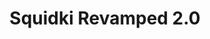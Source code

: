 ---
slug: squidki-revamped-20-83
title: Squidki Revamped 2.0
description: "Squidki Revamped 2.0 is an exciting online game. Play for free directly in your browser!"
icon: /images/new_mods/Sprunki Revamped 2.0.png
url: https://wowtbc.net/sprunkin/revamped-2/index.html
previewImage: /images/new_mods/Sprunki Revamped 2.0.png
type: new mods

# SEO配置
seo:
  title: "Squidki Revamped 2.0 - Play Free Online Game | Fun Browser Games"
  description: "Squidki Revamped 2.0 - Play this fun online game for free in your browser. No download required!"
  ogImage: "/images/new_mods/Sprunki Revamped 2.0.png"
  keywords: "squidki-revamped-20-83, online game, browser game, free game, new mods game, play online"

videoUrls:
  - https://www.youtube.com/embed/example1
  - https://www.youtube.com/embed/example2

whyPlay:
  title: "Why Play Squidki Revamped 2.0?"
  items:
    - "Immersive Gameplay: Squidki Revamped 2.0 offers an engaging and immersive gaming experience that will keep you entertained for hours"
    - "Challenging Levels: Test your skills with increasingly difficult challenges and obstacles"
    - "Beautiful Graphics: Enjoy stunning visuals and smooth animations that bring the game world to life"
    - "Regular Updates: New content and features are added regularly to keep the game fresh and exciting"
    - "Free to Play: Experience all the fun without spending a penny"
    - "Community Features: Connect with other players, share strategies, and compete for high scores"
    - "Cross-Platform: Play on any device with a web browser, no downloads required"

features:
  title: "Key Features of Squidki Revamped 2.0"
  image: "/images/new_mods/Sprunki Revamped 2.0.png"
  items:
    - "Intuitive Controls: Easy to learn controls make Squidki Revamped 2.0 accessible for players of all skill levels"
    - "Multiple Game Modes: Enjoy various gameplay options that provide different challenges and experiences"
    - "Character Customization: Personalize your gaming experience with unique characters and items"
    - "Achievement System: Complete special tasks to earn rewards and recognition"
    - "Leaderboards: Compete with players worldwide and see who can achieve the highest scores"

characteristics:
  title: "Game Characteristics"
  image: "/images/new_mods/Sprunki Revamped 2.0.png"
  items:
    - "Genre: New mods game with elements of strategy and skill"
    - "Difficulty: Suitable for both casual gamers and those seeking a challenge"
    - "Play Time: Quick sessions or extended gameplay, depending on your preference"
    - "Art Style: Vibrant and engaging visuals that enhance the gaming experience"
    - "Sound Design: Immersive audio that complements the gameplay perfectly"

info: "Squidki Revamped 2.0 is an exciting online game that offers players a unique and engaging gaming experience. With its intuitive controls, stunning visuals, and challenging gameplay, Squidki Revamped 2.0 provides hours of entertainment for players of all ages and skill levels. Whether you're looking for a quick gaming session during a break or an extended play session, Squidki Revamped 2.0 delivers an immersive experience that will keep you coming back for more. The game features multiple levels of increasing difficulty, ensuring that players are constantly challenged as they progress. With regular updates adding new content and features, Squidki Revamped 2.0 remains fresh and exciting, providing endless entertainment options for its growing community of players."

howToPlayIntro: "Welcome to Squidki Revamped 2.0! This guide will walk you through the basics and help you master the game. Whether you're a beginner or looking to improve your skills, these tips and instructions will enhance your gaming experience."

howToPlaySteps:
  - title: "Getting Started"
    description: "Begin your Squidki Revamped 2.0 adventure by familiarizing yourself with the controls. Use your keyboard or mouse to navigate through the game interface. The tutorial will guide you through the basic mechanics and help you understand the objectives."
  - title: "Understanding the Objectives"
    description: "In Squidki Revamped 2.0, your main goal is to progress through levels by completing specific objectives. Each level presents unique challenges that require different strategies and approaches."
  - title: "Mastering the Controls"
    description: "Practice using the controls to improve your precision and reaction time. Squidki Revamped 2.0 requires quick reflexes and strategic thinking to overcome obstacles and defeat opponents."
  - title: "Utilizing Power-ups"
    description: "Collect power-ups throughout the game to enhance your abilities and overcome difficult challenges. Each power-up offers unique advantages that can be crucial for success."
  - title: "Developing Strategies"
    description: "As you progress in Squidki Revamped 2.0, develop effective strategies for different scenarios. Analyze patterns, anticipate challenges, and adapt your approach to maximize your performance."

faq:
  title: "Frequently Asked Questions about Squidki Revamped 2.0"
  items:
    - question: "Is Squidki Revamped 2.0 free to play?"
      answer: "Yes, Squidki Revamped 2.0 is completely free to play directly in your web browser. No downloads or purchases are required to enjoy the full game experience."
    - question: "Can I play Squidki Revamped 2.0 on mobile devices?"
      answer: "Yes, Squidki Revamped 2.0 is optimized for both desktop and mobile play. You can enjoy the game on any device with a web browser and internet connection."
    - question: "Are there any in-game purchases?"
      answer: "While Squidki Revamped 2.0 is free to play, there may be optional in-game purchases available for cosmetic items or additional features that don't affect core gameplay."
    - question: "How often is Squidki Revamped 2.0 updated?"
      answer: "The developers regularly update Squidki Revamped 2.0 with new content, features, and improvements based on player feedback and game performance."
    - question: "Can I play Squidki Revamped 2.0 offline?"
      answer: "Currently, Squidki Revamped 2.0 requires an internet connection to play as it's a browser-based online game."
    - question: "Is Squidki Revamped 2.0 suitable for children?"
      answer: "Yes, Squidki Revamped 2.0 is designed to be family-friendly and suitable for players of all ages."
    - question: "How do I report bugs or issues?"
      answer: "If you encounter any problems while playing Squidki Revamped 2.0, you can report them through the game's support page or contact the developers directly through their website."
    - question: "Still Have Questions?"
      answer: "If you have additional questions about Squidki Revamped 2.0 that aren't covered in this FAQ, please visit our support center or contact our customer service team for assistance."
---
